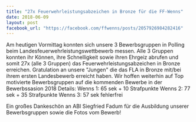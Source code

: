 ```yaml
---
title: "27x Feuerwehrleistungsabzeichen in Bronze für die FF-Wenns"
date: 2018-06-09
layout: post
facebook_url: "https://facebook.com/ffwenns/posts/2057926984282416"
---
```


Am heutigen Vormittag konnten sich unsere 3 Bewerbsgruppen in Polling beim Landesfeuerwehrleistungswettbewerb messen. Alle 3 Gruppen konnten ihr Können, ihre Schnelligkeit sowie ihren Ehrgeiz abrufen und somit 27x (alle 3 Gruppen) das Feuerwehrleistungsabzeichen in Bronze erreichen. Gratulation an unsere "Jungen" die das FLA in Bronze mit/bei ihrem ersten Landesbewerb erreicht haben. Wir hoffen weiterhin auf Top motivierte Bewerbsgruppen auf die kommenden Bewerbe in der Bewerbssasion 2018 
Details:
Wenns 1: 65 sek + 10 Strafpunkte
Wenns 2: 77 sek + 35 Strafpunkte
Wenns 3: 57 sek fehlerfrei

Ein großes Dankeschön an ABI Siegfried Fadum für die Ausbildung unserer Bewerbsgruppen sowie die Fotos vom Bewerb!